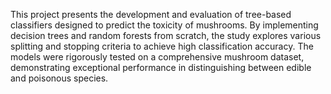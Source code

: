 This project presents the development and evaluation of tree-based classifiers designed to predict the toxicity of mushrooms. By implementing decision trees and random forests from scratch, the study explores various splitting and stopping criteria to achieve high classification accuracy. The models were rigorously tested on a comprehensive mushroom dataset, demonstrating exceptional performance in distinguishing between edible and poisonous species.
